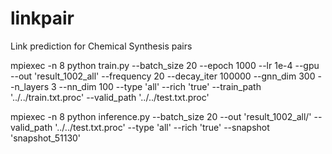# linkpair

Link prediction for Chemical Synthesis pairs


mpiexec -n 8 python train.py --batch_size 20 --epoch 1000 --lr 1e-4 --gpu --out 'result_1002_all' --frequency 20 --decay_iter 100000 --gnn_dim 300 --n_layers 3 --nn_dim 100 --type 'all' --rich 'true' --train_path '../../train.txt.proc' --valid_path '../../test.txt.proc'

mpiexec -n 8 python inference.py --batch_size 20 --out 'result_1002_all/' --valid_path '../../test.txt.proc' --type 'all' --rich 'true' --snapshot 'snapshot_51130'
